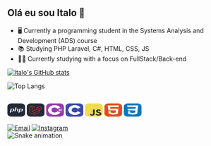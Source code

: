 ## Olá eu sou Italo 👋

- 🖥️ Currently a programming student in the Systems Analysis and Development (ADS) course
- 📚 Studying PHP Laravel, C#, HTML, CSS, JS
- 👨‍💻 Currently studying with a focus on FullStack/Back-end


[![Italo's GitHub stats](https://github-readme-stats.vercel.app/api?username=Italo-Santos-dev&show_icons=true&theme=merko)](https://github.com/anuraghazra/github-readme-stats)

![Top Langs](https://github-readme-stats.vercel.app/api/top-langs/?username=Italo-Santos-dev&layout=compact&theme=radical)


<div style="display: inline_block"><br>
  <img align="center" alt"Italo-PHP" height="30" width="40" src="https://github.com/tandpfun/skill-icons/blob/main/icons/PHP-Dark.svg">
  <img align="center" alt"Italo-laravel" height="30" width="40" src="https://github.com/tandpfun/skill-icons/blob/main/icons/Laravel-Dark.svg">
  <img align="center" alt"Italo-PHP" height="30" width="40" src="https://github.com/tandpfun/skill-icons/blob/main/icons/CS.svg">
  <img align="center" alt"Italo-PHP" height="30" width="40" src="https://github.com/tandpfun/skill-icons/blob/main/icons/C.svg">
  <img align="center" alt"Italo-PHP" height="30" width="40" src="https://github.com/tandpfun/skill-icons/blob/main/icons/JavaScript.svg">
  <img align="center" alt"Italo-PHP" height="30" width="40" src="https://github.com/tandpfun/skill-icons/blob/main/icons/HTML.svg">
  <img align="center" alt"Italo-PHP" height="30" width="40" src="https://github.com/tandpfun/skill-icons/blob/main/icons/CSS.svg">
  
</div>
<br>
<div>
  <a href="mailto:italosantoscont@gmail.com"><img src="https://img.shields.io/badge/-Gmail-D14836?style=for-the-badge&logo=gmail&logoColor=white" alt="Email" alt=""></a>
  <a href="https://www.instagram.com/s4nt.italo"><img src="https://img.shields.io/badge/-Instagram-E4405F?style=for-the-badge&logo=instagram&logoColor=white" alt="Instagram" alt=""></a>
  
 </div>

<picture>
  <source media="(prefers-color-scheme: dark)" srcset="https://raw.githubusercontent.com/ItaloSantos-dev/ItaloSantos-dev/output/github-contribution-snake-dark.svg">
  <source media="(prefers-color-scheme: light)" srcset="https://raw.githubusercontent.com/ItaloSantos-dev/ItaloSantos-dev/output/github-contribution-snake.svg">
  <img alt="Snake animation" src="https://raw.githubusercontent.com/ItaloSantos-dev/ItaloSantos-dev/output/github-contribution-snake.svg">
</picture>
